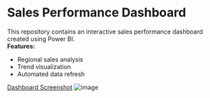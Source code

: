 # Sales Performance Dashboard  
This repository contains an interactive sales performance dashboard created using Power BI.  
**Features:**  
- Regional sales analysis  
- Trend visualization  
- Automated data refresh  

[Dashboard Screenshot](screenshot.png)
![image](https://github.com/user-attachments/assets/4be18a3e-b1ce-48c0-9463-0cc2c1010342)


